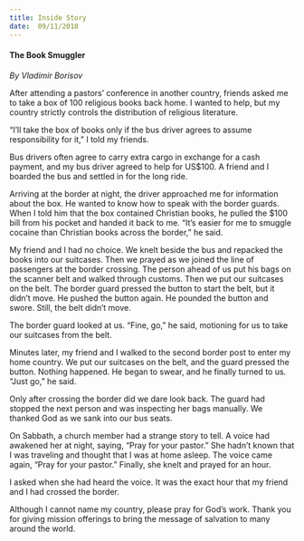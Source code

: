 ```yaml
---
title: Inside Story
date:  09/11/2018
---
```


#### The Book Smuggler

_By Vladimir Borisov_

After attending a pastors’ conference in another country, friends asked me to take a box of 100 religious books back home. I wanted to help, but my country strictly controls the distribution of religious literature.

“I’ll take the box of books only if the bus driver agrees to assume responsibility for it,” I told my friends.

Bus drivers often agree to carry extra cargo in exchange for a cash payment, and my bus driver agreed to help for US$100. A friend and I boarded the bus and settled in for the long ride.

Arriving at the border at night, the driver approached me for information about the box. He wanted to know how to speak with the border guards. When I told him that the box contained Christian books, he pulled the $100 bill from his pocket and handed it back to me. “It’s easier for me to smuggle cocaine than Christian books across the border,” he said.

My friend and I had no choice. We knelt beside the bus and repacked the books into our suitcases. Then we prayed as we joined the line of passengers at the border crossing. The person ahead of us put his bags on the scanner belt and walked through customs. Then we put our suitcases on the belt. The border guard pressed the button to start the belt, but it didn’t move. He pushed the button again. He pounded the button and swore. Still, the belt didn’t move.

The border guard looked at us. “Fine, go,” he said, motioning for us to take our suitcases from the belt.

Minutes later, my friend and I walked to the second border post to enter my home country. We put our suitcases on the belt, and the guard pressed the button. Nothing happened. He began to swear, and he finally turned to us. “Just go,” he said.

Only after crossing the border did we dare look back. The guard had stopped the next person and was inspecting her bags manually. We thanked God as we sank into our bus seats.

On Sabbath, a church member had a strange story to tell. A voice had awakened her at night, saying, “Pray for your pastor.” She hadn’t known that I was traveling and thought that I was at home asleep. The voice came again, “Pray for your pastor.” Finally, she knelt and prayed for an hour.

I asked when she had heard the voice. It was the exact hour that my friend and I had crossed the border.

Although I cannot name my country, please pray for God’s work. Thank you for giving mission offerings to bring the message of salvation to many around the world.